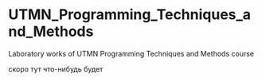 # UTMN_Programming_Techniques_and_Methods
Laboratory works of UTMN Programming Techniques and Methods course

скоро тут что-нибудь будет
